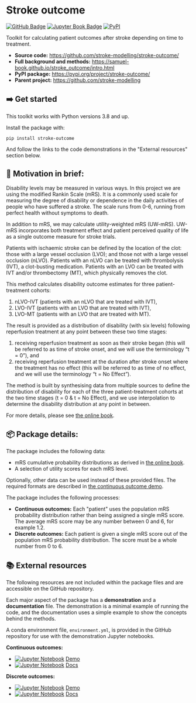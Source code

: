 # Stroke outcome


[![GitHub Badge][github-img]][github-link] [![Jupyter Book Badge][jupyterbooks-img]][jupyterbooks-link] [![PyPI][pypi-img]][pypi-link]

Toolkit for calculating patient outcomes after stroke depending on time to treatment.

+ __Source code:__ https://github.com/stroke-modelling/stroke-outcome/
+ __Full background and methods:__ https://samuel-book.github.io/stroke_outcome/intro.html
+ __PyPI package:__ https://pypi.org/project/stroke-outcome/
+ __Parent project:__ https://github.com/stroke-modelling

## ➡️ Get started

This toolkit works with Python versions 3.8 and up.

Install the package with:

    pip install stroke-outcome

And follow the links to the code demonstrations in the "External resources" section below.

## 🏥 Motivation in brief:

Disability levels may be measured in various ways. In this project we are using the modified Rankin Scale (mRS). It is a commonly used scale for measuring the degree of disability or dependence in the daily activities of people who have suffered a stroke. The scale runs from 0-6, running from perfect health without symptoms to death.

In addition to mRS, we may calculate utility-weighted mRS (UW-mRS). UW-mRS incorporates both treatment effect and patient perceived quality of life as a single outcome measure for stroke trials.

Patients with ischaemic stroke can be defined by the location of the clot: those with a large vessel occlusion (LVO); and those not with a large vessel occlusion (nLVO). Patients with an nLVO can be treated with thrombolysis (IVT), a clot-busting medication. Patients with an LVO can be treated with IVT and/or thrombectomy (MT), which physically removes the clot. 

This method calculates disability outcome estimates for three patient-treatment cohorts: 
1) nLVO-IVT (patients with an nLVO that are treated with IVT), 
2) LVO-IVT (patients with an LVO that are treated with IVT), 
3) LVO-MT (patients with an LVO that are treated with MT). 

The result is provided as a distribution of disability (with six levels) following reperfusion treatment at any point between these two time stages: 
1) receiving reperfusion treatment as soon as their stroke began (this will be referred to as time of stroke onset, and we will use the terminology “t = 0”), and 
2) receiving reperfusion treatment at the duration after stroke onset where the treatment has no effect (this will be referred to as time of no effect, and we will use the terminology “t = No Effect”).

The method is built by synthesising data from multiple sources to define the distribution of disability for each of the three patient-treatment cohorts at the two time stages (t = 0 & t = No Effect), and we use interpolation to determine the disability distribution at any point in between.

For more details, please see [the online book][jupyterbooks-link].

## 📦 Package details:
The package includes the following data:
+ mRS cumulative probability distributions as derived in [the online book][jupyterbooks-link].
+ A selection of utility scores for each mRS level.

Optionally, other data can be used instead of these provided files. The required formats are described in [the continuous outcome demo][continuous-jupyternotebook-link].

The package includes the following processes:
+ __Continuous outcomes:__ Each "patient" uses the population mRS probability distribution rather than being assigned a single mRS score. The average mRS score may be any number between 0 and 6, for example 1.2.
+ __Discrete outcomes:__ Each patient is given a single mRS score out of the population mRS probability distribution. The score must be a whole number from 0 to 6.


## 📚 External resources

The following resources are not included within the package files and are accessible on the GitHub repository.

Each major aspect of the package has a __demonstration__ and a __documentation__ file. The demonstration is a minimal example of running the code, and the documentation uses a simple example to show the concepts behind the methods.

A conda environment file, `environment.yml`, is provided in the GitHub repository for use with the demonstration Jupyter notebooks.

__Continuous outcomes:__
  + [![Jupyter Notebook][jupyternotebook-img]][continuous-jupyternotebook-link] [Demo][continuous-jupyternotebook-link] 
  + [![Jupyter Notebook][jupyternotebook-img]][continuous-documentation-link] [Docs][continuous-documentation-link]

__Discrete outcomes:__
  + [![Jupyter Notebook][jupyternotebook-img]][discrete-jupyternotebook-link] [Demo][discrete-jupyternotebook-link] 
  + [![Jupyter Notebook][jupyternotebook-img]][discrete-documentation-link] [Docs][discrete-documentation-link]



[github-img]: https://img.shields.io/badge/github-%23121011.svg?style=for-the-badge&logo=github&logoColor=white
[github-link]: https://github.com/stroke-modelling/stroke-outcome/

[pypi-img]: https://img.shields.io/pypi/v/stroke-outcome?label=pypi%20package
[pypi-link]: https://pypi.org/project/stroke-outcome/

[jupyterbooks-img]: https://jupyterbook.org/badge.svg
[jupyterbooks-link]: https://samuel-book.github.io/stroke_outcome/intro.html

[jupyternotebook-img]: https://img.shields.io/badge/jupyter-%23FA0F00.svg?style=for-the-badge&logo=jupyter&logoColor=white

[continuous-jupyternotebook-link]: https://github.com/stroke-modelling/stroke-outcome/blob/main/demo/demo_continuous_outcomes.ipynb
[continuous-documentation-link]: https://github.com/stroke-modelling/stroke-outcome/blob/main/docs/docs_continuous_outcome.ipynb

[discrete-jupyternotebook-link]: https://github.com/stroke-modelling/stroke-outcome/blob/main/demo/demo_discrete_outcomes.ipynb
[discrete-documentation-link]: https://github.com/stroke-modelling/stroke-outcome/blob/main/docs/docs_discrete_outcome.ipynb